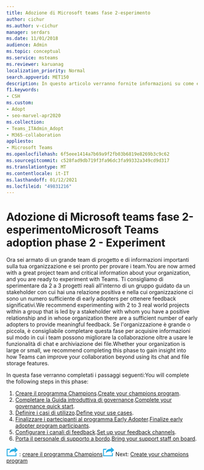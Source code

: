 ```yaml
---
title: Adozione di Microsoft teams fase 2-esperimento
author: cichur
ms.author: v-cichur
manager: serdars
ms.date: 11/01/2018
audience: Admin
ms.topic: conceptual
ms.service: msteams
ms.reviewer: karuanag
localization_priority: Normal
search.appverid: MET150
description: In questo articolo verranno fornite informazioni su come eseguire la fase sperimentale dell'adozione di Microsoft teams.
f1.keywords:
- CSH
ms.custom:
- Adopt
- seo-marvel-apr2020
ms.collection:
- Teams_ITAdmin_Adopt
- M365-collaboration
appliesto:
- Microsoft Teams
ms.openlocfilehash: 6f5eee1414a7b69a9f2fb03b6819e8269b3c9c62
ms.sourcegitcommit: c528fad9db719f3fa96dc3fa99332a349cd9d317
ms.translationtype: MT
ms.contentlocale: it-IT
ms.lasthandoff: 01/12/2021
ms.locfileid: "49831216"
---
```

# <a name="microsoft-teams-adoption-phase-2---experiment"></a><span data-ttu-id="947f2-103">Adozione di Microsoft teams fase 2-esperimento</span><span class="sxs-lookup"><span data-stu-id="947f2-103">Microsoft Teams adoption phase 2 - Experiment</span></span>

<span data-ttu-id="947f2-104">Ora sei armato di un grande team di progetto e di informazioni importanti sulla tua organizzazione e sei pronto per provare i team.</span><span class="sxs-lookup"><span data-stu-id="947f2-104">You are now armed with a great project team and critical information about your organization, and you are ready to experiment with Teams.</span></span> <span data-ttu-id="947f2-105">Ti consigliamo di sperimentare da 2 a 3 progetti reali all'interno di un gruppo guidato da un stakeholder con cui hai una relazione positiva e nella cui organizzazione ci sono un numero sufficiente di early adopters per ottenere feedback significativi.</span><span class="sxs-lookup"><span data-stu-id="947f2-105">We recommend experimenting with 2 to 3 real world projects within a group that is led by a stakeholder with whom you have a positive relationship and in whose organization there are a sufficient number of early adopters to provide meaningful feedback.</span></span> <span data-ttu-id="947f2-106">Se l'organizzazione è grande o piccola, è consigliabile completare questa fase per acquisire informazioni sul modo in cui i team possono migliorare la collaborazione oltre a usare le funzionalità di chat e archiviazione dei file.</span><span class="sxs-lookup"><span data-stu-id="947f2-106">Whether your organization is large or small, we recommend completing this phase to gain insight into how Teams can improve your collaboration beyond using its chat and file storage features.</span></span>  

<span data-ttu-id="947f2-107">In questa fase verranno completati i passaggi seguenti:</span><span class="sxs-lookup"><span data-stu-id="947f2-107">You will complete the following steps in this phase:</span></span>

1. <span data-ttu-id="947f2-108">[Creare il programma Champions](teams-adoption-create-champions-program.md).</span><span class="sxs-lookup"><span data-stu-id="947f2-108">[Create your champions program](teams-adoption-create-champions-program.md).</span></span>
2. <span data-ttu-id="947f2-109">[Completare la Guida introduttiva di governance](teams-adoption-governance-quick-start.md).</span><span class="sxs-lookup"><span data-stu-id="947f2-109">[Complete your governance quick start](teams-adoption-governance-quick-start.md).</span></span>
3. <span data-ttu-id="947f2-110">[Definire i casi di utilizzo](teams-adoption-define-usage-scenarios.md).</span><span class="sxs-lookup"><span data-stu-id="947f2-110">[Define your use cases](teams-adoption-define-usage-scenarios.md).</span></span>
4. <span data-ttu-id="947f2-111">[Finalizzare i partecipanti al programma Early Adopter](teams-adoption-onboard-early-adopters.md).</span><span class="sxs-lookup"><span data-stu-id="947f2-111">[Finalize early adopter program participants](teams-adoption-onboard-early-adopters.md).</span></span>
5. <span data-ttu-id="947f2-112">[Configurare i canali di feedback](teams-adoption-onboard-early-adopters.md#gather-feedback).</span><span class="sxs-lookup"><span data-stu-id="947f2-112">[Set up your feedback channels](teams-adoption-onboard-early-adopters.md#gather-feedback).</span></span>
6. <span data-ttu-id="947f2-113">[Porta il personale di supporto a bordo](teams-adoption-onboard-support.md).</span><span class="sxs-lookup"><span data-stu-id="947f2-113">[Bring your support staff on board](teams-adoption-onboard-support.md).</span></span>

<span data-ttu-id="947f2-114">![Icona che rappresenta il passaggio successivo ](media/teams-adoption-next-icon.png) : [creare il programma Champions](teams-adoption-create-champions-program.md)</span><span class="sxs-lookup"><span data-stu-id="947f2-114">![An icon representing the next step](media/teams-adoption-next-icon.png) Next: [Create your champions program](teams-adoption-create-champions-program.md)</span></span>
